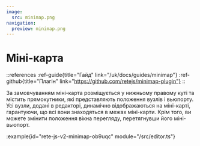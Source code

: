 ```yaml
---
image:
  src: minimap.png
navigation:
  preview: minimap.png
---
```


# Міні-карта

::references
:ref-guide{title="Гайд" link="/uk/docs/guides/minimap"}
:ref-github{title="Плагін" link="https://github.com/retejs/minimap-plugin"}
::

За замовчуванням міні-карта розміщується у нижньому правому куті та містить прямокутники, які представляють положення вузлів і вьюпорту. Усі вузли, додані в редакторі, динамічно відображаються на міні-карті, гарантуючи, що всі вони знаходяться в межах міні-карти. Крім того, ви можете змінити положення вікна перегляду, перетягнувши його міні-вьюпорт.

:example{id="rete-js-v2-minimap-ob9uqc" module="/src/editor.ts"}
